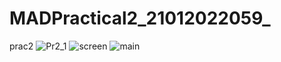 # MADPractical2_21012022059_
prac2
![Pr2_1](https://user-images.githubusercontent.com/80378007/187128019-1bee8c5e-ba2d-46fa-8e98-b7d842146f01.png)
![screen](https://user-images.githubusercontent.com/80378007/187128022-5f2ece59-40f3-4fd7-871f-ca7c1c8ae9dd.png)
![main](https://user-images.githubusercontent.com/80378007/187128024-12bccda6-f748-44b3-a4a5-4bfdbdd2b661.png)

